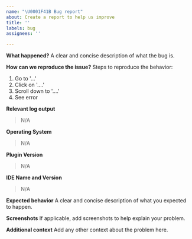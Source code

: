 ```yaml
---
name: "\U0001F41B Bug report"
about: Create a report to help us improve
title: ''
labels: bug
assignees: ''

---
```


**What happened?**
A clear and concise description of what the bug is.

**How can we reproduce the issue?**
Steps to reproduce the behavior:
1. Go to '...'
2. Click on '....'
3. Scroll down to '....'
4. See error

**Relevant log output**
> N/A

**Operating System**
> N/A

**Plugin Version**
> N/A

**IDE Name and Version**
> N/A

**Expected behavior**
A clear and concise description of what you expected to happen.

**Screenshots**
If applicable, add screenshots to help explain your problem.

**Additional context**
Add any other context about the problem here.
